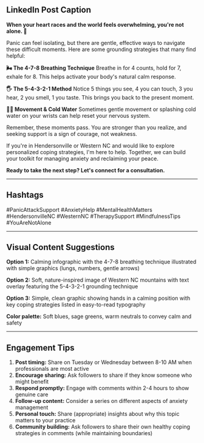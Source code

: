 ## LinkedIn Post Caption

**When your heart races and the world feels overwhelming, you're not alone. 💙**

Panic can feel isolating, but there are gentle, effective ways to navigate these difficult moments. Here are some grounding strategies that many find helpful:

**🌬️ The 4-7-8 Breathing Technique**
Breathe in for 4 counts, hold for 7, exhale for 8. This helps activate your body's natural calm response.

**🖐️ The 5-4-3-2-1 Method**
Notice 5 things you see, 4 you can touch, 3 you hear, 2 you smell, 1 you taste. This brings you back to the present moment.

**🏃‍♀️ Movement & Cold Water**
Sometimes gentle movement or splashing cold water on your wrists can help reset your nervous system.

Remember, these moments pass. You are stronger than you realize, and seeking support is a sign of courage, not weakness.

If you're in Hendersonville or Western NC and would like to explore personalized coping strategies, I'm here to help. Together, we can build your toolkit for managing anxiety and reclaiming your peace.

**Ready to take the next step? Let's connect for a consultation.**

---

## Hashtags
#PanicAttackSupport #AnxietyHelp #MentalHealthMatters #HendersonvilleNC #WesternNC #TherapySupport #MindfulnessTips #YouAreNotAlone

---

## Visual Content Suggestions

**Option 1:** Calming infographic with the 4-7-8 breathing technique illustrated with simple graphics (lungs, numbers, gentle arrows)

**Option 2:** Soft, nature-inspired image of Western NC mountains with text overlay featuring the 5-4-3-2-1 grounding technique

**Option 3:** Simple, clean graphic showing hands in a calming position with key coping strategies listed in easy-to-read typography

**Color palette:** Soft blues, sage greens, warm neutrals to convey calm and safety

---

## Engagement Tips

1. **Post timing:** Share on Tuesday or Wednesday between 8-10 AM when professionals are most active
2. **Encourage sharing:** Ask followers to share if they know someone who might benefit
3. **Respond promptly:** Engage with comments within 2-4 hours to show genuine care
4. **Follow-up content:** Consider a series on different aspects of anxiety management
5. **Personal touch:** Share (appropriate) insights about why this topic matters to your practice
6. **Community building:** Ask followers to share their own healthy coping strategies in comments (while maintaining boundaries)